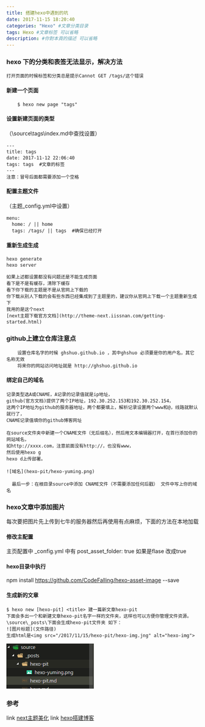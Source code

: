 ```yaml
---
title: 搭建hexo中遇到的坑
date: 2017-11-15 18:20:40
categories: "Hexo" #文章分类目录
tags: Hexo #文章标签 可以省略
description: #你對本頁的描述 可以省略
---
```



### hexo 下的分类和表签无法显示，解决方法
    打开页面的时候标签和分类总是提示Cannot GET /tags/这个错误 
#### 新建一个页面
		$ hexo new page "tags"

#### 设置新建页面的类型

（\source\tags\index.md中查找设置）
```
---
title: tags	
date: 2017-11-12 22:06:40
tags: tags  #文章的标签
---
注意：冒号后面都需要添加一个空格
```

#### 配置主题文件

（主题_config.yml中设置）
```
menu:
  home: / || home	
  tags: /tags/ || tags  #确保已经打开

```
#### 重新生成生成

```
hexo generate
hexo server
```

```
如果上述都设置都没有问题还是不能生成页面
看下是不是有缓存，清除下缓存
看下你下载的主题是不是从官网上下载的  
你下载从别人下载的会有些东西已经集成到了主题里的，建议你从官网上下载一个主题重新生成下 
我用的是这个next
[next主题下载官方文档](http://theme-next.iissnan.com/getting-started.html) 
```
### github上建立仓库注意点
		设置仓库名字的时候 ghshuo.github.io ，其中ghshuo 必须要是你的用户名，其它名称无效
		将来你的网站访问地址就是 http://ghshuo.github.io 

#### 绑定自己的域名
```
记录类型选A或CNAME，A记录的记录值就是ip地址，
github(官方文档)提供了两个IP地址，192.30.252.153和192.30.252.154，
这两个IP地址为github的服务器地址，两个都要填上，解析记录设置两个www和@，线路就默认就行了，
CNAME记录值填你的github博客网址

在source文件夹中新建一个CNAME文件（无后缀名），然后用文本编辑器打开，在首行添加你的网站域名，
如http://xxxx.com，注意前面没有http://，也没有www，
然后使用hexo g 
hexo d上传部署。

![域名](hexo-pit/hexo-yuming.png)

  最后一步：在根目录source中添加 CNAME文件（不需要添加任何后戳） 文件中写上你的域名
```
### hexo文章中添加图片

每次要把图片先上传到七牛的服务器然后再使用有点麻烦，下面的方法在本地加载

#### 修改主配置
主页配置中 _config.yml 中有 post_asset_folder: true    如果是flase 改成true

#### hexo目录中执行
npm install https://github.com/CodeFalling/hexo-asset-image --save

#### 生成新的文章

```
$ hexo new [hexo-pit] <title> 建一篇新文章hexo-pit 
下面会多出一个和新建文章hexo-pit名字一样的文件夹，这样也可以方便你管理文件资源。
\source\_posts\下面会生成hexo-pit文件夹 如下：
![图片标题](文件路径)
生成html是<img src="/2017/11/15/hexo-pit/hexo-img.jng" alt="hexo-img">
```
![添加名字图片文件夹所在](/images/hexo-img.png)
### 参考

link [next主题美化](https://segmentfault.com/a/1190000009544924)
link [hexo搭建博客](http://www.cnblogs.com/zhcncn/p/4097881.html)
          